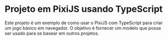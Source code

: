 # Projeto em PixiJS usando TypeScript

Este projeto é um exemplo de como usar o PixiJS com TypeScript para criar um jogo básico em navegador. O objetivo é fornecer um modelo que possa ser usado para se basear em outros projetos.